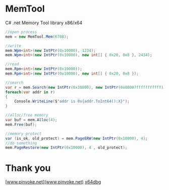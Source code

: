 # MemTool
C# .net Memory Tool library x86/x64

```c#
//open process
mem = new MemTool.Mem(6708);

//write
mem.Wpm<int>(new IntPtr(0x10000), 1234);
mem.Wpm<int>(new IntPtr(0x10000), new int[] { 0x20, 0x8 }, 2434);

//read
mem.Rpm<int>(new IntPtr(0x10000));
mem.Rpm<int>(new IntPtr(0x10000), new int[] { 0x20, 0x8 });

//search
var r = mem.Search(new IntPtr(0x10000), new IntPtr(0x00007fffffffffff), "00 FF 00 A2 00 03 00 B? 00 C5 00 ?? 00 07");
foreach(var addr in r)
{
    Console.WriteLine($"addr is 0x{addr.ToInt64():X}");
}

//alloc/free memory
var buf = mem.Alloc(4);
mem.Free(buf);

//memory protect
var (is_ok, old_protect) = mem.PageERW(new IntPtr(0x10000), 4);
//do something
mem.PageRestore(new IntPtr(0x10000), 4 , old_protect);
```
# Thank you
[www.pinvoke.net](www.pinvoke.net)
[x64dbg](https://github.com/x64dbg/x64dbg)
